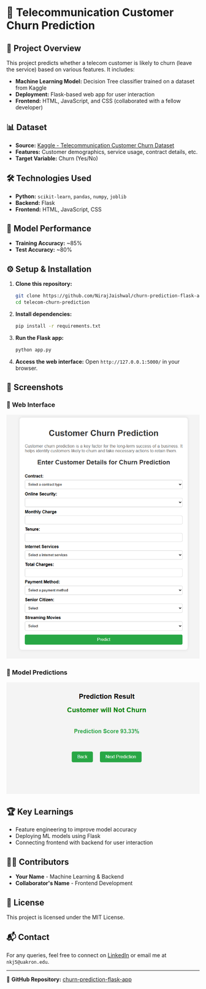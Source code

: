 # 📡 Telecommunication Customer Churn Prediction

## 🚀 Project Overview
This project predicts whether a telecom customer is likely to churn (leave the service) based on various features. It includes:
- **Machine Learning Model:** Decision Tree classifier trained on a dataset from Kaggle
- **Deployment:** Flask-based web app for user interaction
- **Frontend:** HTML, JavaScript, and CSS (collaborated with a fellow developer)

## 📊 Dataset
- **Source:** [Kaggle - Telecommunication Customer Churn Dataset](https://www.kaggle.com/datasets/blastchar/telco-customer-churn)
- **Features:** Customer demographics, service usage, contract details, etc.
- **Target Variable:** Churn (Yes/No)

## 🛠 Technologies Used
- **Python:** `scikit-learn`, `pandas`, `numpy`, `joblib`
- **Backend:** Flask
- **Frontend:** HTML, JavaScript, CSS

## 🎯 Model Performance
- **Training Accuracy:** ~85%
- **Test Accuracy:** ~80%

## ⚙ Setup & Installation
1. **Clone this repository:**
   ```bash
   git clone https://github.com/NirajJaishwal/churn-prediction-flask-app.git
   cd telecom-churn-prediction
   ```
2. **Install dependencies:**
   ```bash
   pip install -r requirements.txt
   ```
3. **Run the Flask app:**
   ```bash
   python app.py
   ```
4. **Access the web interface:** Open `http://127.0.0.1:5000/` in your browser.

## 📸 Screenshots
### 🔹 Web Interface
![Web UI](thumbnail/UI.png)

### 🔹 Model Predictions
![Prediction](thumbnail/Prediction.png)

## 🏆 Key Learnings
- Feature engineering to improve model accuracy
- Deploying ML models using Flask
- Connecting frontend with backend for user interaction

## 👨‍💻 Contributors
- **Your Name** - Machine Learning & Backend
- **Collaborator's Name** - Frontend Development

## 📝 License
This project is licensed under the MIT License.

## 📬 Contact
For any queries, feel free to connect on [LinkedIn](https://www.linkedin.com/in/niraj-kumar-jaishwal/) or email me at `nkj5@uakron.edu`.

---

🔗 **GitHub Repository:** [churn-prediction-flask-app](https://github.com/NirajJaishwal/churn-prediction-flask-app#)
